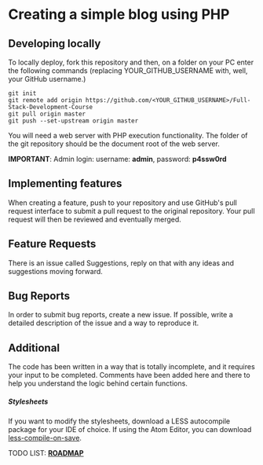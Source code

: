 # Creating a simple blog using PHP


## Developing locally
To locally deploy, fork this repository and then, on a folder on your PC enter the following commands (replacing YOUR_GITHUB_USERNAME with, well, your GitHub username.)

```
git init
git remote add origin https://github.com/<YOUR_GITHUB_USERNAME>/Full-Stack-Development-Course
git pull origin master
git push --set-upstream origin master
```

You will need a web server with PHP execution functionality.
The folder of the git repository should be the document root of the web server.

**IMPORTANT**: Admin login: username: **admin**, password: **p4ssw0rd**

## Implementing features

When creating a feature, push to your repository and use GitHub's pull request interface to submit a pull request to the original repository. Your pull request will then be reviewed and eventually merged.

## Feature Requests

There is an issue called Suggestions, reply on that with any ideas and suggestions moving forward.

## Bug Reports

In order to submit bug reports, create a new issue. If possible, write a detailed description of the issue and a way to reproduce it.

## Additional

The code has been written in a way that is totally incomplete, and it requires your input to be completed. Comments have been added here and there to help you understand the logic behind certain functions.

##### Stylesheets

If you want to modify the stylesheets, download a LESS autocompile package for your IDE of choice. If using the Atom Editor, you can download [less-compile-on-save](https://atom.io/packages/less-compile-on-save).

TODO LIST: **[ROADMAP](https://github.com/ionian-uni-ieee/Full-Stack-Development-Course/projects/1)**
